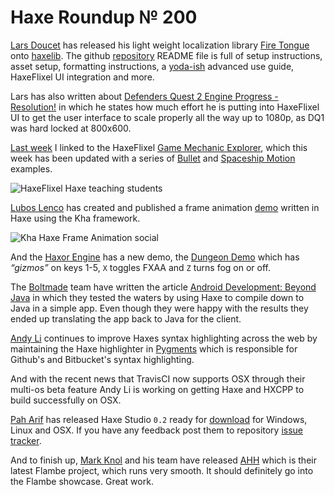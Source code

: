 [_template]: roundup.html
[“”]: a ""
# Haxe Roundup № 200

[Lars Doucet][gh1] has released his light weight localization library [Fire Tongue]
onto [haxelib][lib1]. The github [repository][fire tongue] README file is full of 
setup instructions, asset setup, formatting instructions, a [yoda-ish][l1] advanced use
guide, HaxeFlixel UI integration and more.

Lars has also written about [Defenders Quest 2 Engine Progress - Resolution!][l2] in
which he states how much effort he is putting into HaxeFlixel UI to get the user
interface to scale properly all the way up to 1080p, as DQ1 was hard locked at 800x600.

[Last week][l3] I linked to the HaxeFlixel [Game Mechanic Explorer][l4], which
this week has been updated with a series of [Bullet][l5] and [Spaceship Motion][l6]
examples.

![HaxeFlixel Haxe teaching students](/img/BnVihhcIgAEtXK1.jpg "HaxeFlixel being taught!")

[Lubos Lenco][tw1] has created and published a frame animation [demo][l7] written in Haxe
using the Kha framework.

![Kha Haxe Frame Animation social](/img/BnXzIAqCMAEL5bc.png "Kha Frame Animation Demo")

And the [Haxor Engine][tw2] has a new demo, the [Dungeon Demo][l8] which has _“gizmos”_
on keys 1-5, `X` toggles FXAA and `Z` turns fog on or off.

The [Boltmade][tw3] team have written the article [Android Development: Beyond Java][l9]
in which they tested the waters by using Haxe to compile down to Java in a simple app.
Even though they were happy with the results they ended up translating the app back
to Java for the client.

[Andy Li][gh2] continues to improve Haxes syntax highlighting across the web by
maintaining the Haxe highlighter in [Pygments][l10] which is responsible for
Github's and Bitbucket's syntax highlighting.

And with the recent news that TravisCI now supports OSX through their multi-os 
beta feature Andy Li is working on getting Haxe and HXCPP to build successfully
on OSX.

[Pah Arif][tw5] has released Haxe Studio `0.2` ready for [download] for Windows,
Linux and OSX. If you have any feedback post them to repository [issue tracker][l12].

And to finish up, [Mark Knol][tw4] and his team have released [AHH][l11] which is 
their latest Flambe project, which runs very smooth. It should definitely go into
the Flambe showcase. Great work.

[l1]: http://www.yodaspeak.co.uk/ "Yoda Speak"
[l2]: http://www.fortressofdoors.com/2014/05/defenders-quest-2-engine-progress.html "Defender's Quest 2 Engine Progress - Resolution!"
[l3]: http://haxe.io/roundups/199/ "Haxe Roundup № 199"
[l4]: http://gme.kasoki.de/ "HaxeFlixel Game Mechanic Explorer"
[l5]: http://gme.kasoki.de/examples/bullets/ "HaxeFlixel GME Bullet Examples"
[l6]: http://gme.kasoki.de/examples/spaceship-motion/ "HaxeFlixel GME Spaceship Motion Examples"
[l7]: https://googledrive.com/host/0B22ElR_OUmfdRF81YnFHOUR1T2M/index.html "Kha Frame Animation Demo"
[l8]: https://dl.dropboxusercontent.com/u/20655747/haxor/dungeon_v0_4_1/index.html "Dungeon Demo"
[l9]: http://www.boltmade.com/blog/instructional/haxe-android "Android Development: Beyond Java"
[l10]: https://bitbucket.org/birkenfeld/pygments-main/pull-request/354/haxe-fixes/diff "Update Haxe highlighting in Pygments"
[l11]: http://www.ahhhhhhhhhhhhhhhhhhhhhhhhhhhhhhhhhhhhhhhhhh.com/ "AHH Boom Shakalakahh"
[l12]: https://github.com/misterpah/Haxe-Studio/issues "Haxe Studio Issues"
	
[gh1]: https://github.com/larsiusprime "@larsiusprime"
[gh2]: https://github.com/andyli "@AndyLi"
	
[tw1]: https://twitter.com/luboslenco "@luboslenco"
[tw2]: https://twitter.com/HaxorEngine "@HaxorEngine"
[tw3]: https://twitter.com/Boltmade "@Boltmade"
[tw4]: https://twitter.com/mknol "@mknol"
[tw5]: https://twitter.com/misterpah "@misterpah"
	
[lib1]: http://lib.haxe.org/p/firetongue "A localization/translation library for OpenFL"
	
[download]: http://www.haxestudio.com/dist/ "Download HaxeStudio 0.2"
[fire tongue]: https://github.com/larsiusprime/firetongue/tree/master "Fire Tongue"


